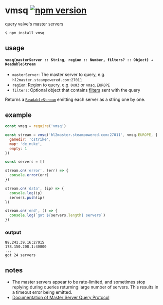 # vmsq [![npm version](https://badge.fury.io/js/vmsq.svg)](http://badge.fury.io/js/vmsq)

query valve's master servers

```sh
$ npm install vmsq
```

## usage

#### `vmsq(masterServer :: String, region :: Number, filters? :: Object) → ReadableStream`

- `masterServer`: The master server to query, e.g. `hl2master.steampowered.com:27011`
- `region`: Region to query, e.g. `0x03` or `vmsq.EUROPE`
- `filters`: Optional object that contains [filters][filters] sent with the query

Returns a [`ReadableStream`][readablestream] emitting each server as a string one by one.

## example

```js
const vmsq = require('vmsq')

const stream = vmsq('hl2master.steampowered.com:27011', vmsq.EUROPE, {
  gamedir: 'cstrike',
  map: 'de_nuke',
  empty: 1
})

const servers = []

stream.on('error', (err) => {
  console.error(err)
})

stream.on('data', (ip) => {
  console.log(ip)
  servers.push(ip)
})

stream.on('end', () => {
  console.log(`got ${servers.length} servers`)
})
```

### output

```
88.241.39.16:27015
178.150.208.1:40000
...
got 24 servers
```

## notes

- The master servers appear to be rate-limited, and sometimes stop replying
  during queries returning large number of servers. This results in a
  timeout error being emitted.
- [Documentation of Master Server Query Protocol](https://developer.valvesoftware.com/wiki/Master_Server_Query_Protocol)

[readablestream]: https://nodejs.org/api/stream.html#stream_readable_streams
[filters]: https://developer.valvesoftware.com/wiki/Master_Server_Query_Protocol#Filter
